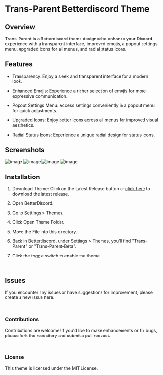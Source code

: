 # Trans-Parent Betterdiscord Theme

## Overview
Trans-Parent is a Betterdiscord theme designed to enhance your Discord experience with a transparent interface, improved emojis, a popout settings menu, upgraded icons for all menus, and radial status icons.

## Features

+ Transparency: Enjoy a sleek and transparent interface for a modern look.

+ Enhanced Emojis: Experience a richer selection of emojis for more expressive communication.

+ Popout Settings Menu: Access settings conveniently in a popout menu for quick adjustments.

+ Upgraded Icons: Enjoy better icons across all menus for improved visual aesthetics.

+ Radial Status Icons: Experience a unique radial design for status icons.



## Screenshots

![image](https://github.com/K3NOXOFFICIAL/Trans-Parent/assets/46091052/236eeae6-0b89-4194-8aa4-4b5af16dbe9b)
![image](https://github.com/K3NOXOFFICIAL/Trans-Parent/assets/46091052/9375b8da-28d2-490a-8e00-22e3cc6bf68d)
![image](https://github.com/K3NOXOFFICIAL/Trans-Parent/assets/46091052/8f862bf4-0958-4d62-ae22-4e43651cabbf)
![image](https://github.com/K3NOXOFFICIAL/Trans-Parent/assets/46091052/17365a9e-a572-4546-b6bf-d314f72c2eae)

## Installation


1.  Download Theme: Click on the Latest Release button or [click here](https://github.com/K3NOXOFFICIAL/Trans-Parent/releases) to download the latest release.

1.  Open BetterDiscord.

2. Go to Settings > Themes.

3. Click Open Theme Folder.

4. Move the File into this directory.

5. Back in Betterdiscord, under Settings > Themes, you'll find "Trans-Parent" or "Trans-Parent-Beta".

6. Click the toggle switch to enable the theme.
<br>

## Issues
If you encounter any issues or have suggestions for improvement, please create a new issue here.

<br>

### Contributions
Contributions are welcome! If you'd like to make enhancements or fix bugs, please fork the repository and submit a pull request.

<br>

### License
This theme is licensed under the MIT License.

